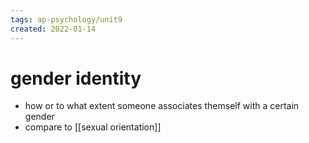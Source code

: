 ```yaml
---
tags: ap-psychology/unit9 
created: 2022-01-14
---
```


# gender identity

- how or to what extent someone associates themself with a certain gender
- compare to [[sexual orientation]]

<!---->